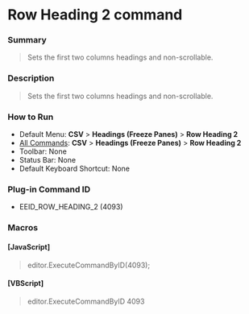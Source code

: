 # Row Heading 2 command

### Summary

> Sets the first two columns headings and non-scrollable.

### Description

> Sets the first two columns headings and non-scrollable.

### How to Run

- Default Menu: **CSV** \> **Headings (Freeze Panes)** \> **Row Heading 2**
- [All Commands](../tools/all_commands): **CSV** \> **Headings (Freeze Panes)** \> **Row Heading 2**
- Toolbar: None
- Status Bar: None
- Default Keyboard Shortcut: None

### Plug-in Command ID

- EEID\_ROW\_HEADING\_2 (4093)

### Macros

#### \[JavaScript\]

> editor.ExecuteCommandByID(4093);

#### \[VBScript\]

> editor.ExecuteCommandByID 4093

